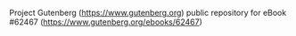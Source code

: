 Project Gutenberg (https://www.gutenberg.org) public repository for eBook #62467 (https://www.gutenberg.org/ebooks/62467)
